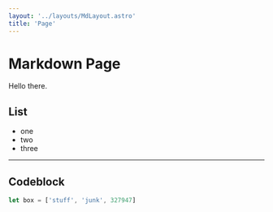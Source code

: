 ```yaml
---
layout: '../layouts/MdLayout.astro'
title: 'Page'
---
```


# **Markdown** Page 

Hello there.

## List

- one
- two
- three

---

## Codeblock

```js
let box = ['stuff', 'junk', 327947]
```
